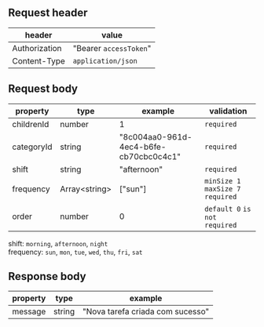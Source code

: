 ## Request header

| header        | value                  |
| ------------- | ---------------------- |
| Authorization | "Bearer `accessToken`" |
| Content-Type  | `application/json`     |

## Request body

| property   | type                | example                                | validation                         |
| ---------- | ------------------- | -------------------------------------- | ---------------------------------- |
| childrenId | number              | 1                                      | `required`                         |
| categoryId | string              | "8c004aa0-961d-4ec4-b6fe-cb70cbc0c4c1" | `required`                         |
| shift      | string              | "afternoon"                            | `required`                         |
| frequency  | Array&lt;string&gt; | ["sun"]                                | `minSize 1` `maxSize 7` `required` |
| order      | number              | 0                                      | `default 0` `is not required`      |

shift: `morning`, `afternoon`, `night`\
frequency: `sun`, `mon`, `tue`, `wed`, `thu`, `fri`, `sat`

## Response body

| property | type   | example                          |
| -------- | ------ | -------------------------------- |
| message  | string | "Nova tarefa criada com sucesso" |
